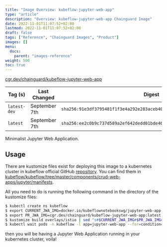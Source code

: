 ```yaml
---
title: "Image Overview: kubeflow-jupyter-web-app"
type: "article"
description: "Overview: kubeflow-jupyter-web-app Chainguard Image"
date: 2022-11-01T11:07:52+02:00
lastmod: 2022-11-01T11:07:52+02:00
draft: false
tags: ["Reference", "Chainguard Images", "Product"]
images: []
menu:
  docs:
    parent: "images-reference"
weight: 500
toc: true
---
```


[cgr.dev/chainguard/kubeflow-jupyter-web-app](https://github.com/chainguard-images/images/tree/main/images/kubeflow-jupyter-web-app)

| Tag (s)       | Last Changed  | Digest                                                                    |
|---------------|---------------|---------------------------------------------------------------------------|
|  `latest-dev` | September 7th | `sha256:91e3df3795481f1f3e4a292e283aceb40ffdd2ea16894bd39e9b38ad5d3bc6a5` |
|  `latest`     | September 7th | `sha256:ee2c0b9c737d589a2ef642dedd01bde46d6529937a7d99ed1bb55f7b97e4a88c` |



Minimalist Jupyter Web Application.

## Usage

There are kustomize files exist for deploying this image to a kubernetes cluster in kubeflow official GitHub [repository](github.com/kubeflow/kubeflow/). You can find them in [kubeflow/kubeflow/tree/master/components/crud-web-apps/jupyter/manifests](https://github.com/kubeflow/kubeflow/tree/master/components/crud-web-apps/jupyter/manifests).

All you need to do is running the following command in the directory of the kustomize files:

```bash
$ kubectl create ns kubeflow
$ export CURRENT_JWA_IMG=docker.io/kubeflownotebookswg/jupyter-web-app:latest
$ export PR_JWA_IMG=cgr.dev/chainguard/kubeflow-jupyter-web-app:latest
$ kustomize build overlays/istio | sed "s#$CURRENT_JWA_IMG#$PR_JWA_IMG#g" | kubectl apply -f -
$ kubectl wait pods -n kubeflow -l app=jupyter-web-app --for=condition=Ready --timeout=300s
````

then you will be having a Jupyter Web Application running in your kubernetes cluster, voila!

